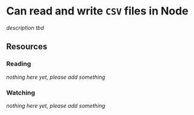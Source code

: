 # Can read and write `CSV` files in Node
_description tbd_
## Resources
### Reading
_nothing here yet, please add something_
### Watching
_nothing here yet, please add something_
